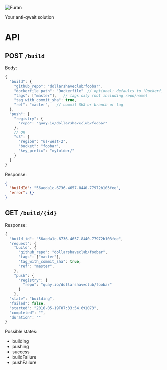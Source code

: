 ![Furan](https://s3.amazonaws.com/dsc-misc/furan.jpg)

Your anti-qwait solution

API
===

POST ``/build``
---------------

Body:

```javascript
{
  "build": {
    "github_repo": "dollarshaveclub/foobar",
    "dockerfile_path": "Dockerfile"  // optional: defaults to 'Dockerfile'
    "tags": ["master"],   // tags only (not including repo/name)
    "tag_with_commit_sha": true,
    "ref": "master",   // commit SHA or branch or tag
  },
  "push": {
    "registry": {
      "repo": "quay.io/dollarshaveclub/foobar"
    },
    // OR
    "s3": {
      "region": "us-west-2",
      "bucket": "foobar",
      "key_prefix": "myfolder/"
    }
  }
}
```

Response:

```json
{
  "buildId": "56aeda1c-6736-4657-8440-77972b103fee",
  "error": {}
}
```

GET ``/build/{id}``
-------------------

Response:

```javascript
{
  "build_id": "56aeda1c-6736-4657-8440-77972b103fee",
  "request": {
    "build": {
      "github_repo": "dollarshaveclub/foobar",
      "tags": ["master"],
      "tag_with_commit_sha": true,
      "ref": "master",
    },
    "push": {
      "registry": {
        "repo": "quay.io/dollarshaveclub/foobar"
      }
    },
  "state": "building",
  "failed": false,
  "started": "2016-05-19T07:33:54.691073",
  "completed": "",
  "duration": ""
}
```

Possible states:
  - building
  - pushing
  - success
  - buildFailure
  - pushFailure
